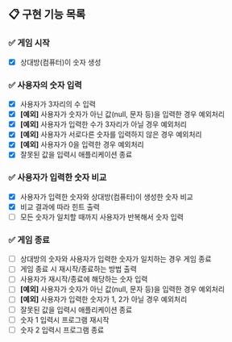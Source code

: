 ## 📋 구현 기능 목록

### ✅ 게임 시작
+ [x] 상대방(컴퓨터)이 숫자 생성

### ✅ 사용자의 숫자 입력
+ [x] 사용자가 3자리의 수 입력
+ [x] **[예외]** 사용자가 숫자가 아닌 값(null, 문자 등)을 입력한 경우 예외처리
+ [x] **[예외]** 사용자가 입력한 수가 3자리가 아닐 경우 예외처리
+ [x] **[예외]** 사용자가 서로다른 숫자를 입력하지 않은 경우 예외처리
+ [x] **[예외]** 사용자가 0을 입력한 경우 예외처리
+ [x] 잘못된 값을 입력시 애플리케이션 종료

### ✅ 사용자가 입력한 숫자 비교
+ [x] 사용자가 입력한 숫자와 상대방(컴퓨터)이 생성한 숫자 비교
+ [x] 비교 결과에 따라 힌트 출력
+ [ ] 모든 숫자가 일치할 때까지 사용자가 반복해서 숫자 입력

### ✅ 게임 종료
+ [ ] 상대방의 숫자와 사용자가 입력한 숫자가 일치하는 경우 게임 종료
+ [ ] 게임 종료 시 재시작/종료하는 방법 출력
+ [ ] 사용자가 재시작/종료에 해당하는 숫자 입력
+ [ ] **[예외]** 사용자가 숫자가 아닌 값(null, 문자 등)을 입력한 경우 예외처리
+ [ ] **[예외]** 사용자가 입력한 숫자가 1, 2가 아닐 경우 예외처리
+ [ ] 잘못된 값을 입력시 애플리케이션 종료
+ [ ] 숫자 1 입력시 프로그램 재시작
+ [ ] 숫자 2 입력시 프로그램 종료
